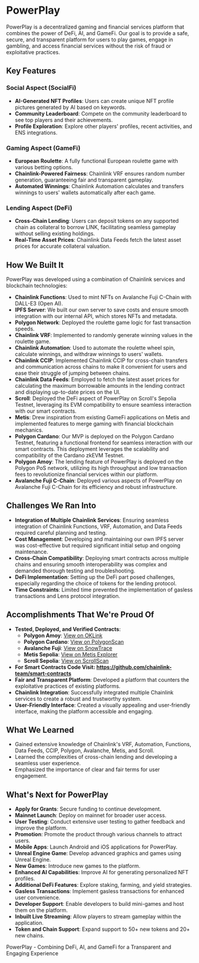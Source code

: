 # PowerPlay
PowerPlay is a decentralized gaming and financial services platform that combines the power of DeFi, AI, and GameFi. Our goal is to provide a safe, secure, and transparent platform for users to play games, engage in gambling, and access financial services without the risk of fraud or exploitative practices.

## Key Features

### Social Aspect (SocialFi)
- **AI-Generated NFT Profiles**: Users can create unique NFT profile pictures generated by AI based on keywords.
- **Community Leaderboard**: Compete on the community leaderboard to see top players and their achievements.
- **Profile Exploration**: Explore other players' profiles, recent activities, and ENS integrations.

### Gaming Aspect (GameFi)
- **European Roulette**: A fully functional European roulette game with various betting options.
- **Chainlink-Powered Fairness**: Chainlink VRF ensures random number generation, guaranteeing fair and transparent gameplay.
- **Automated Winnings**: Chainlink Automation calculates and transfers winnings to users' wallets automatically after each game.

### Lending Aspect (DeFi)
- **Cross-Chain Lending**: Users can deposit tokens on any supported chain as collateral to borrow LINK, facilitating seamless gameplay without selling existing holdings.
- **Real-Time Asset Prices**: Chainlink Data Feeds fetch the latest asset prices for accurate collateral valuation.

## How We Built It
PowerPlay was developed using a combination of Chainlink services and blockchain technologies:

- **Chainlink Functions**: Used to mint NFTs on Avalanche Fuji C-Chain with DALL-E3 (Open AI).
- **IPFS Server**: We built our own server to save costs and ensure smooth integration with our internal API, which stores NFTs and metadata.
- **Polygon Network**: Deployed the roulette game logic for fast transaction speeds.
- **Chainlink VRF**: Implemented to randomly generate winning values in the roulette game.
- **Chainlink Automation**: Used to automate the roulette wheel spin, calculate winnings, and withdraw winnings to users' wallets.
- **Chainlink CCIP**: Implemented Chainlink CCIP for cross-chain transfers and communication across chains to make it convenient for users and ease their struggle of jumping between chains.
- **Chainlink Data Feeds**: Employed to fetch the latest asset prices for calculating the maximum borrowable amounts in the lending contract and displaying up-to-date prices on the UI.
- **Scroll**: Deployed the DeFi aspect of PowerPlay on Scroll's Sepolia Testnet, leveraging its EVM compatibility to ensure seamless interaction with our smart contracts.
- **Metis**: Drew inspiration from existing GameFi applications on Metis and implemented features to merge gaming with financial blockchain mechanics.
- **Polygon Cardano**: Our MVP is deployed on the Polygon Cardano Testnet, featuring a functional frontend for seamless interaction with our smart contracts. This deployment leverages the scalability and compatibility of the Cardano zkEVM Testnet.
- **Polygon Amoy**: The lending feature of PowerPlay is deployed on the Polygon PoS network, utilizing its high throughput and low transaction fees to revolutionize financial services within our platform.
- **Avalanche Fuji C-Chain**: Deployed various aspects of PowerPlay on Avalanche Fuji C-Chain for its efficiency and robust infrastructure.

## Challenges We Ran Into
- **Integration of Multiple Chainlink Services**: Ensuring seamless integration of Chainlink Functions, VRF, Automation, and Data Feeds required careful planning and testing.
- **Cost Management**: Developing and maintaining our own IPFS server was cost-effective but required significant initial setup and ongoing maintenance.
- **Cross-Chain Compatibility**: Deploying smart contracts across multiple chains and ensuring smooth interoperability was complex and demanded thorough testing and troubleshooting.
- **DeFi Implementation**: Setting up the DeFi part posed challenges, especially regarding the choice of tokens for the lending protocol.
- **Time Constraints**: Limited time prevented the implementation of gasless transactions and Lens protocol integration.

## Accomplishments That We're Proud Of
- **Tested, Deployed, and Verified Contracts**: 
  - **Polygon Amoy**: [View on OKLink](https://www.oklink.com/amoy/address/0x559e845af1b4da1139c2d5b33cd72a81bd1557cc/contract)
  - **Polygon Cardano**: [View on PolygonScan](https://cardona-zkevm.polygonscan.com/address/0x7D28aD92df4cDF6CA3ffD1E1d5c412800d7d6C76)
  - **Avalanche Fuji**: [View on SnowTrace](https://testnet.snowtrace.io/address/0x73610d151447Ebf8f86A49Ff003c1e22c4d47c80/contract/43113/code)
  - **Metis Sepolia**: [View on Metis Explorer](https://sepolia-explorer.metisdevops.link/address/0x0175DD80dc6EEE9b5443E31036D184Ea895D74a9)
  - **Scroll Sepolia**: [View on ScrollScan](https://sepolia.scrollscan.com/address/0x7D28aD92df4cDF6CA3ffD1E1d5c412800d7d6C76)
- **For Smart Contracts Code Visit: https://github.com/chainlink-team/smart-contracts**
- **Fair and Transparent Platform**: Developed a platform that counters the exploitative practices of existing platforms.
- **Chainlink Integration**: Successfully integrated multiple Chainlink services to create a robust and trustworthy system.
- **User-Friendly Interface**: Created a visually appealing and user-friendly interface, making the platform accessible and engaging.

## What We Learned
- Gained extensive knowledge of Chainlink's VRF, Automation, Functions, Data Feeds, CCIP, Polygon, Avalanche, Metis, and Scroll.
- Learned the complexities of cross-chain lending and developing a seamless user experience.
- Emphasized the importance of clear and fair terms for user engagement.

## What's Next for PowerPlay
- **Apply for Grants**: Secure funding to continue development.
- **Mainnet Launch**: Deploy on mainnet for broader user access.
- **User Testing**: Conduct extensive user testing to gather feedback and improve the platform.
- **Promotion**: Promote the product through various channels to attract users.
- **Mobile Apps**: Launch Android and iOS applications for PowerPlay.
- **Unreal Engine Game**: Develop advanced graphics and games using Unreal Engine.
- **New Games**: Introduce new games to the platform.
- **Enhanced AI Capabilities**: Improve AI for generating personalized NFT profiles.
- **Additional DeFi Features**: Explore staking, farming, and yield strategies.
- **Gasless Transactions**: Implement gasless transactions for enhanced user convenience.
- **Developer Support**: Enable developers to build mini-games and host them on the platform.
- **Inbuilt Live Streaming**: Allow players to stream gameplay within the application.
- **Token and Chain Support**: Expand support to 50+ new tokens and 20+ new chains.

PowerPlay - Combining DeFi, AI, and GameFi for a Transparent and Engaging Experience
